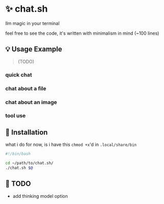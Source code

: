 # ✨ chat.sh
llm magic in your terminal

feel free to see the code, it's written with minimalism in mind (~100 lines)

## 💡 Usage Example
> (TODO)

### quick chat


### chat about a file


### chat about an image


### tool use

## 🚀 Installation

what i do for now, is i have this `chmod +x`'d in `.local/share/bin`
```bash
#!/bin/bash

cd ~/path/to/chat.sh/
./chat.sh $@
```

## 📝 TODO
- add thinking model option
